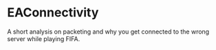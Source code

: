# EAConnectivity
A short analysis on packeting and why you get connected to the wrong server while playing FIFA.
